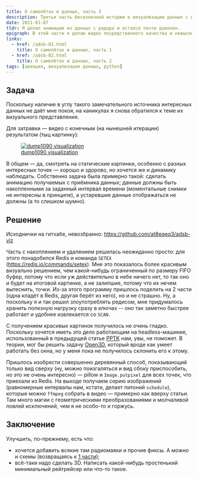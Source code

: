 ```yaml
---
title: О самолётах и данных, часть 3
description: Третья часть бесконечной истории о визуализации данных с ADS-B приёмника.
date: 2021-01-07
tldr: Я делал анимации из данных с радара и остался почти доволен.
epigraph: В этой части я делаю видео посредственного качества и невысокой художественной ценности.
links:
  - href: /adsb-01.html
    title: О самолётах и данных, часть 1
  - href: /adsb-02.html
    title: О самолётах и данных, часть 2
tags: [авиация, визуализация данных, python]
---
```


## Задача

Поскольку наличие в углу такого замечательного источника интересных данных не даёт мне покоя, на каникулах я снова обратился к теме их визуального представления.

Для затравки — видео с конечным (на нынешней итерации) результатом (тыц картинку):

<figure>
  <a href="https://www.youtube.com/watch?v=kRHPPIlo_Sc"><img src="https://img.youtube.com/vi/kRHPPIlo_Sc/maxresdefault.jpg" alt="dump1090 visualization" /></a>
  <figcaption><a href="https://www.youtube.com/watch?v=kRHPPIlo_Sc">dump1090 visualization</a></figcaption>
</figure>

В общем — да, смотреть на статические картинки, особенно с разных интересных точек — хорошо и здорово, но хочется же и динамику наблюдать. Собственно задача была примерно такой: сделать анимацию получаемых с приёмника данных; данные должны быть накопленными за заданный интервал времени (моментальные снимки не интересны в принципе), а устаревшие данные отображаться не должны (а то слишком шумно).

## Решение

Исходнички на гитхабе, невозбранно: <i class="fab fa-github"></i><https://github.com/at8eqeq3/adsb-viz>

Часть с накоплением и удалением решилась неожиданно просто: для этого понадобился Redis и команда `SETEX` (<https://redis.io/commands/setex>). Мне это показалось более красивым визуально решением, чем какой-нибудь ограниченный по размеру FIFO буфер, потому что если уж действительно в небе ничего нет, то так оно и будет на итоговой картинке, а не залипшие, потому что их нечем вытеснить, точки. Из-за этого программу пришлось поделить на 2 части (одна кладёт в Redis, другая берёт из него), но и не страшно. Ну, а поскольку я и так решил злоупотреблять редисом, мне придумалось хранить полезную нагрузку сразу в ключах -- оно так заметно быстрее работает и удобнее извлекается со `SCAN`.

С получением красивых картинок получилось не очень гладко. Поскольку хочется иметь это дело работающим на headless-машинке, использованный в предыдущей статье [PPTK](https://github.com/heremaps/pptk) нам, увы, не поможет. В теории, мог бы решить задачу [Open3D](https://github.com/intel-isl/Open3D), который вроде как умеет работать без окна, но у меня пока не получилось склонить его к этому.

Пришлось изобрести совершенно деревянный способ, показывающий только вид сверху (ну, можно поизгаляться и вид сбоку приспособить, но это не очень интересно) — pillow и `Image.putpixel` для всех точек, что приехали из Redis. На выходе получаем серию изображений (равномерные интервалы нам, кстати, делает питоний `schedule`), которые можно `ffmpeg` собрать в видео — примерно как вверху статьи. Там много магии с геометрическими преобразованиями и молчаливой ловлей исключений, чем я не особо-то и горжусь.

## Заключение

Улучшить, по-прежнему, есть что:

* хочется добавить всякие там радиомаяки и прочие фиксы. А можно и схемы (возвращаясь к [1 части](/adsb-01.html));
* всё-таки надо сделать 3D. Написать какой-нибудь простенький минимальный рейтрейсер или что-то такое.